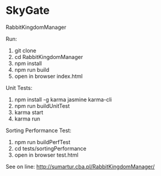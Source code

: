 # SkyGate
RabbitKingdomManager

Run:
1. git clone
2. cd RabbitKingdomManager
2. npm install
3. npm run build
4. open in browser index.html


Unit Tests:
1. npm install -g karma jasmine karma-cli
2. npm run buildUnitTest
2. karma start
3. karma run


Sorting Performance Test:
1. npm run buildPerfTest
2. cd tests/sortingPerformance
3. open in browser test.html

See on line: http://sumartur.cba.pl/RabbitKingdomManager/
